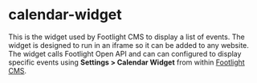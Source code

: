 # calendar-widget

This is the widget used by Footlight CMS to display a list of events. The widget is designed to run in an iframe so it can be added to any website. The widget calls Footlight Open API and can can configured to display specific events using  **Settings > Calendar Widget** from within [Footlight CMS](https://cms.footlight.io).

